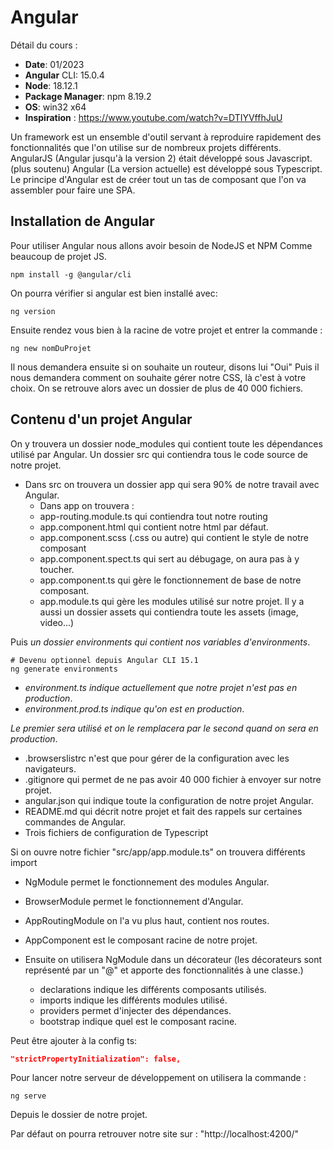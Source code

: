 # Angular #

Détail du cours :

- **Date**: 01/2023
- **Angular** CLI: 15.0.4
- **Node**: 18.12.1
- **Package Manager**: npm 8.19.2
- **OS**: win32 x64
- **Inspiration** : <https://www.youtube.com/watch?v=DTIYVffhJuU>

Un framework est un ensemble d'outil servant à reproduire rapidement des fonctionnalités que l'on utilise
sur de nombreux projets différents.
AngularJS (Angular jusqu'à la version 2) était développé sous Javascript. (plus soutenu)
Angular (La version actuelle) est développé sous Typescript.
Le principe d'Angular est de créer tout un tas de composant que l'on va assembler pour faire une SPA.

## Installation de Angular ##

Pour utiliser Angular nous allons avoir besoin de NodeJS et NPM Comme beaucoup de projet JS.

```shell
npm install -g @angular/cli
```

On pourra vérifier si angular est bien installé avec:

```shell
ng version
```

Ensuite rendez vous bien à la racine de votre projet et entrer la commande :

```shell
ng new nomDuProjet
```

Il nous demandera ensuite si on souhaite un routeur, disons lui "Oui"
Puis il nous demandera comment on souhaite gérer notre CSS, là c'est à votre choix.
On se retrouve alors avec un dossier de plus de 40 000 fichiers.

## Contenu d'un projet Angular ##

On y trouvera un dossier node_modules qui contient toute les dépendances utilisé par Angular.
Un dossier src qui contiendra tous le code source de notre projet.

- Dans src on trouvera un dossier app qui sera 90% de notre travail avec Angular.
  - Dans app on trouvera :
  - app-routing.module.ts qui contiendra tout notre routing
  - app.component.html qui contient notre html par défaut.
  - app.component.scss (.css ou autre) qui contient le style de notre composant
  - app.component.spect.ts qui sert au débugage, on aura pas à y toucher.
  - app.component.ts qui gère le fonctionnement de base de notre composant.
  - app.module.ts qui gère les modules utilisé sur notre projet.
    Il y a aussi un dossier assets qui contiendra toute les assets (image, video...)

Puis *un dossier environments qui contient nos variables d'environments*.

```shell
# Devenu optionnel depuis Angular CLI 15.1
ng generate environments
```

- *environment.ts indique actuellement que notre projet n'est pas en production*.
- *environment.prod.ts indique qu'on est en production*.

*Le premier sera utilisé et on le remplacera par le second quand on sera en production*.

- .browserslistrc n'est que pour gérer de la configuration avec les navigateurs.
- .gitignore qui permet de ne pas avoir 40 000 fichier à envoyer sur notre projet.
- angular.json qui indique toute la configuration de notre projet Angular.
- README.md qui décrit notre projet et fait des rappels sur certaines commandes de Angular.
- Trois fichiers de configuration de Typescript

Si on ouvre notre fichier "src/app/app.module.ts" on trouvera différents import

- NgModule permet le fonctionnement des modules Angular.
- BrowserModule permet le fonctionnement d'Angular.
- AppRoutingModule on l'a vu plus haut, contient nos routes.
- AppComponent est le composant racine de notre projet.
- Ensuite on utilisera NgModule dans un décorateur
(les décorateurs sont représenté par un "@" et apporte des fonctionnalités à une classe.)

  - declarations indique les différents composants utilisés.
  - imports indique les différents modules utilisé.
  - providers permet d'injecter des dépendances.
  - bootstrap indique quel est le composant racine.

Peut être ajouter à la config ts:

```json
"strictPropertyInitialization": false,
```

Pour lancer notre serveur de développement on utilisera la commande :

```shell
ng serve
```

Depuis le dossier de notre projet.

Par défaut on pourra retrouver notre site sur :
"http://localhost:4200/"
